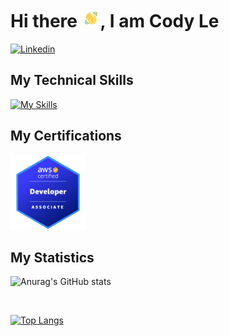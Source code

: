 # Hi there <img src="./wave.gif" alt="Waving hand animated gif" height="30" width="30" />, I am Cody Le
 
<!--
**Codyle212/Codyle212** is a ✨ _special_ ✨ repository because its `README.md` (this file) appears on your GitHub profile.

Here are some ideas to get you started:
 🎈 I’m a software developer with experience in front-end and back-end technologies, I bring a strong understanding of modern web development practices to every project I work on. With expertise in building RESTful APIs using frameworks such as Express.js and Django, as well as proficiency in popular front-end libraries such as React and Redux, I have the ability to create robust and efficient applications that meet the needs of clients and users alike. Alongside my technical skills, I am a collaborative team player with a strong work ethic and a commitment to delivering high-quality work on time and on budget. Whether working on a large-scale project or a small prototype, I am passionate about solving complex problems and bringing innovative solutions to life.
- 🔭 I’m currently working on ...
- 🌱 I’m currently learning ...
- 👯 I’m looking to collaborate on ...
- 🤔 I’m looking for help with ...
- 💬 Ask me about ...
- 📫 How to reach me: ...
- 😄 Pronouns: ...
- ⚡ Fun fact: ...
-->
[![Linkedin](https://img.shields.io/badge/-LinkedIn-blue?style=flat-square&logo=Linkedin&logoColor=white&link=https://www.linkedin.com/in/shiningle/)](https://www.linkedin.com/in/shiningle/)
<!-- [![Email: codyle212@gmail.com](https://img.shields.io/badge/Gmail-D14836?style=for-the-badge&logo=gmail&logoColor=white&link=mailto:codyle212@gmail.com)](mailto:codyle212@gmail.com) -->
## My Technical Skills
[![My Skills](https://skillicons.dev/icons?i=html,css,tailwind,materialui,js,ts,react,redux,vite,nodejs,express,next,postman,postgres,mongodb,py,cpp,aws,azure,docker,kubernetes,go&perline=8)](https://skillicons.dev)

## My Certifications
<a href="https://www.credly.com/badges/8a700487-49a9-44c9-97bf-19b5e8b829a7/public_url"><img src="./aws-certified-developer-associate.png?raw=true" width="120" height="120"></a>

## My Statistics

![Anurag's GitHub stats](https://github-readme-stats.vercel.app/api?username=Codyle212&show_icons=true&theme=radical)

<br>

[![Top Langs](https://github-readme-stats.vercel.app/api/top-langs/?username=Codyle212&layout=compact)](https://github.com/anuraghazra/github-readme-stats)

